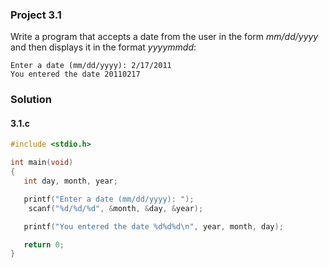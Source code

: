### Project 3.1
Write a program that accepts a date from the user in the form *mm/dd/yyyy* and then displays it in the format *yyyymmdd*:
```
Enter a date (mm/dd/yyyy): 2/17/2011
You entered the date 20110217
```

### Solution
#### 3.1.c
```c
#include <stdio.h>

int main(void)
{
   int day, month, year;

   printf("Enter a date (mm/dd/yyyy): ");
    scanf("%d/%d/%d", &month, &day, &year);

   printf("You entered the date %d%d%d\n", year, month, day);

   return 0;
}
```
